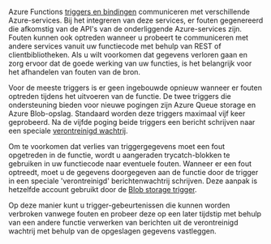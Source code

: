 Azure Functions [triggers en bindingen](..\articles\azure-functions\functions-triggers-bindings.md) communiceren met verschillende Azure-services. Bij het integreren van deze services, er fouten gegenereerd die afkomstig van de API's van de onderliggende Azure-services zijn. Fouten kunnen ook optreden wanneer u probeert te communiceren met andere services vanuit uw functiecode met behulp van REST of clientbibliotheken. Als u wilt voorkomen dat gegevens verloren gaan en zorg ervoor dat de goede werking van uw functies, is het belangrijk voor het afhandelen van fouten van de bron.

Voor de meeste triggers is er geen ingebouwde opnieuw wanneer er fouten optreden tijdens het uitvoeren van de functie. De twee triggers die ondersteuning bieden voor nieuwe pogingen zijn Azure Queue storage en Azure Blob-opslag. Standaard worden deze triggers maximaal vijf keer geprobeerd. Na de vijfde poging beide triggers een bericht schrijven naar een speciale [verontreinigd wachtrij](..\articles\azure-functions\functions-bindings-storage-queue.md#trigger---poison-messages). 

Om te voorkomen dat verlies van triggergegevens moet een fout opgetreden in de functie, wordt u aangeraden trycatch-blokken te gebruiken in uw functiecode naar eventuele fouten. Wanneer er een fout optreedt, moet u de gegevens doorgegeven aan de functie door de trigger in een speciale 'verontreinigd' berichtenwachtrij schrijven. Deze aanpak is hetzelfde account gebruikt door de [Blob storage trigger](..\articles\azure-functions\functions-bindings-storage-blob.md#trigger---poison-blobs). 

Op deze manier kunt u trigger-gebeurtenissen die kunnen worden verbroken vanwege fouten en probeer deze op een later tijdstip met behulp van een andere functie verwerken van berichten uit de verontreinigd wachtrij met behulp van de opgeslagen gegevens vastleggen.  